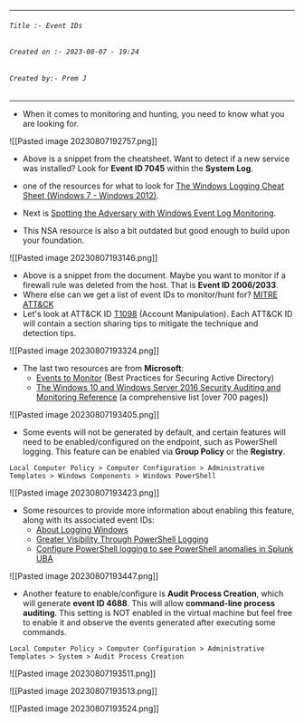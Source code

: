 
***
###### `Title :- Event IDs`
###### `Created on :- 2023-08-07 - 19:24`
###### `Created by:- Prem J`
***

- When it comes to monitoring and hunting, you need to know what you are looking for. 

![[Pasted image 20230807192757.png]]

- Above is a snippet from the cheatsheet. Want to detect if a new service was installed? Look for **Event ID 7045** within the **System Log**. 
- one of the resources for what to look for [The Windows Logging Cheat Sheet (Windows 7 - Windows 2012)](https://static1.squarespace.com/static/552092d5e4b0661088167e5c/t/580595db9f745688bc7477f6/1476761074992/Windows+Logging+Cheat+Sheet_ver_Oct_2016.pdf).

- Next is [Spotting the Adversary with Windows Event Log Monitoring](https://web.archive.org/web/20190115215749/https://apps.nsa.gov/iaarchive/customcf/openAttachment.cfm?FilePath=/iad/library/ia-guidance/security-configuration/applications/assets/public/upload/Spotting-the-Adversary-with-Windows-Event-Log-Monitoring.pdf&WpKes=aF6woL7fQp3dJiqyJL2LenrLxuHC7ztGtVNK3x). 
- This NSA resource is also a bit outdated but good enough to build upon your foundation. 

![[Pasted image 20230807193146.png]]

- Above is a snippet from the document. Maybe you want to monitor if a firewall rule was deleted from the host. That is **Event ID 2006/2033**.
- Where else can we get a list of event IDs to monitor/hunt for? [MITRE ATT&CK](https://attack.mitre.org/)
- Let's look at ATT&CK ID [T1098](https://attack.mitre.org/techniques/T1098/) (Account Manipulation). Each ATT&CK ID will contain a section sharing tips to mitigate the technique and detection tips.

![[Pasted image 20230807193324.png]]

- The last two resources are from **Microsoft**:
	- [Events to Monitor](https://docs.microsoft.com/en-us/windows-server/identity/ad-ds/plan/appendix-l--events-to-monitor) (Best Practices for Securing Active Directory)
	- [The Windows 10 and Windows Server 2016 Security Auditing and Monitoring Reference](https://www.microsoft.com/en-us/download/confirmation.aspx?id=52630) (a comprehensive list [over 700 pages])

![[Pasted image 20230807193405.png]]

- Some events will not be generated by default, and certain features will need to be enabled/configured on the endpoint, such as PowerShell logging. This feature can be enabled via **Group Policy** or the **Registry**.

`Local Computer Policy > Computer Configuration > Administrative Templates > Windows Components > Windows PowerShell`

![[Pasted image 20230807193423.png]]

- Some resources to provide more information about enabling this feature, along with its associated event IDs:
	- [About Logging Windows](https://docs.microsoft.com/en-us/powershell/module/microsoft.powershell.core/about/about_logging_windows?view=powershell-7.1)
	- [Greater Visibility Through PowerShell Logging](https://www.fireeye.com/blog/threat-research/2016/02/greater_visibilityt.html)
	- [Configure PowerShell logging to see PowerShell anomalies in Splunk UBA](https://docs.splunk.com/Documentation/UBA/5.0.4/GetDataIn/AddPowerShell)

![[Pasted image 20230807193447.png]]

- Another feature to enable/configure is **Audit Process Creation**, which will generate **event ID 4688**. This will allow **command-line process auditing**. This setting is NOT enabled in the virtual machine but feel free to enable it and observe the events generated after executing some commands.

`Local Computer Policy > Computer Configuration > Administrative Templates > System > Audit Process Creation`


![[Pasted image 20230807193511.png]]

![[Pasted image 20230807193513.png]]

![[Pasted image 20230807193524.png]]

